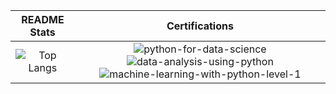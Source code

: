 README Stats            |  Certifications
:-------------------------:|:-------------------------:
![Top Langs](https://github-readme-stats.vercel.app/api/top-langs/?username=JeffreyLaederach&layout=compact&langs_count=6&theme=transparent)  |  ![python-for-data-science](https://github.com/user-attachments/assets/53106fbb-d2fa-456c-b78a-3d374e3b850b)  ![data-analysis-using-python](https://github.com/user-attachments/assets/35228e23-0ecc-4482-bcb0-2f39e046e5e7) ![machine-learning-with-python-level-1](https://github.com/user-attachments/assets/d98ffba6-a84e-40fa-866f-cc284dfebf47)
